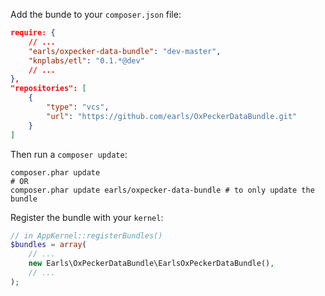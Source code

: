 Add the bunde to your `composer.json` file:
```json
require: {
    // ...
    "earls/oxpecker-data-bundle": "dev-master",
    "knplabs/etl": "0.1.*@dev"
    // ...
},
"repositories": [
    {
        "type": "vcs",
        "url": "https://github.com/earls/OxPeckerDataBundle.git"
    }
]
```

Then run a `composer update`:
```shell
composer.phar update
# OR
composer.phar update earls/oxpecker-data-bundle # to only update the bundle
```

Register the bundle with your `kernel`:
```php
// in AppKernel::registerBundles()
$bundles = array(
    // ...
    new Earls\OxPeckerDataBundle\EarlsOxPeckerDataBundle(),
    // ...
);
```